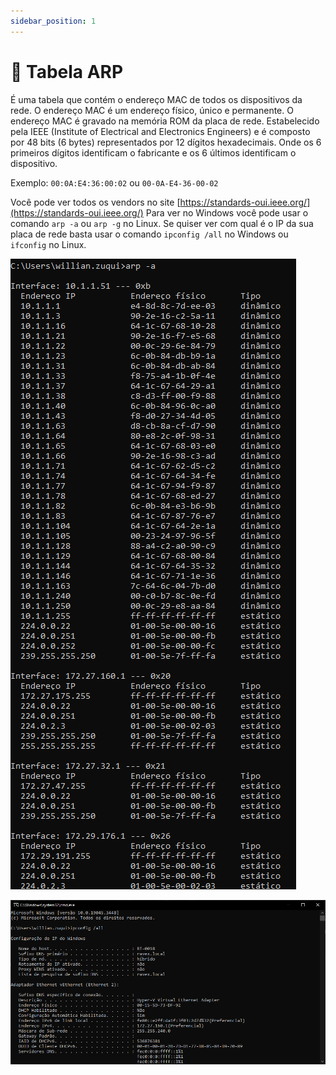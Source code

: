 ```yaml
---
sidebar_position: 1
---
```


# 📅 Tabela ARP

É uma tabela que contém o endereço MAC de todos os dispositivos da rede. O endereço MAC é um endereço físico, único e permanente. O endereço MAC é gravado na memória ROM da placa de rede.
Estabelecido pela IEEE (Institute of Electrical and Electronics Engineers) e é composto por 48 bits (6 bytes) representados por 12 dígitos hexadecimais.
Onde os 6 primeiros dígitos identificam o fabricante e os 6 últimos identificam o dispositivo.

Exemplo: `00:0A:E4:36:00:02` ou `00-0A-E4-36-00-02`

Você pode ver todos os vendors no site [https://standards-oui.ieee.org/](https://standards-oui.ieee.org/)
Para ver no Windows você pode usar o comando `arp -a` ou `arp -g` no Linux.
Se quiser ver com qual é o IP da sua placa de rede basta usar o comando `ipconfig /all` no Windows ou `ifconfig` no Linux.

![arp -a](./img/image1.png)

![Alt text](./img/image2.png)
